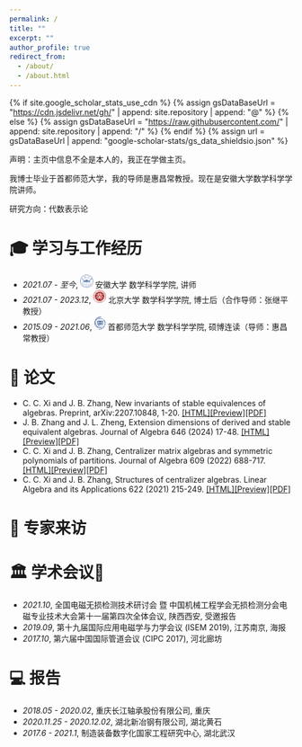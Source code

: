 ```yaml
---
permalink: /
title: ""
excerpt: ""
author_profile: true
redirect_from: 
  - /about/
  - /about.html
---
```


{% if site.google_scholar_stats_use_cdn %}
{% assign gsDataBaseUrl = "https://cdn.jsdelivr.net/gh/" | append: site.repository | append: "@" %}
{% else %}
{% assign gsDataBaseUrl = "https://raw.githubusercontent.com/" | append: site.repository | append: "/" %}
{% endif %}
{% assign url = gsDataBaseUrl | append: "google-scholar-stats/gs_data_shieldsio.json" %}

<span class='anchor' id='about-me'></span>

声明：主页中信息不全是本人的，我正在学做主页。

我博士毕业于首都师范大学，我的导师是惠昌常教授。现在是安徽大学数学科学学院讲师。

研究方向：代数表示论


<span class='anchor' id='-xl'></span>

# 🎓 学习与工作经历
- *2021.07 - 至今*, <a href="https://www.ahu.edu.cn/"><img class="svg" src="/images/ahu_logo.png" width="23pt"></a> 安徽大学 数学科学学院, 讲师
- *2021.07 - 2023.12*, <a href="https://www.pku.edu.cn/"><img class="svg" src="/images/pku_logo.png" width="23pt"></a> 北京大学 数学科学学院, 博士后（合作导师：张继平教授）
- *2015.09 - 2021.06*, <a href="https://www.cnu.edu.cn/"><img class="svg" src="/images/cnu_logo.png" width="20pt"></a> 首都师范大学 数学科学学院, 硕博连读（导师：惠昌常教授）
 
<span class='anchor' id='-lwzl'></span>

# 📝 论文

- C. C. Xi and J. B. Zhang, New invariants of stable equivalences of algebras. Preprint, arXiv:2207.10848, 1-20.
[[HTML]](https://arxiv.org/abs/2207.10848)[[Preview]](https://github.com/ZhangJinBi/zhangjinbi.github.io/blob/main/pdf/04.pdf)[[PDF]](/pdf/04.pdf)
- J. B. Zhang and J. L. Zheng, Extension dimensions of derived and stable equivalent algebras. Journal of Algebra 646 (2024) 17-48.
[[HTML]](https://doi.org/10.1016/j.jalgebra.2024.01.035)[[Preview]](https://github.com/ZhangJinBi/zhangjinbi.github.io/blob/main/pdf/03.pdf)[[PDF]](/pdf/03.pdf)
- C. C. Xi and J. B. Zhang, Centralizer matrix algebras and symmetric polynomials of partitions. Journal of 
Algebra 609 (2022) 688-717.
[[HTML]](https://doi.org/10.1016/j.jalgebra.2022.06.037)[[Preview]](https://github.com/ZhangJinBi/zhangjinbi.github.io/blob/main/pdf/02.pdf)[[PDF]](/pdf/02.pdf)
- C. C. Xi and J. B. Zhang, Structures of centralizer algebras. Linear Algebra and its Applications 622 (2021) 215-249.
[[HTML]](https://doi.org/10.1016/j.laa.2021.03.034)[[Preview]](https://github.com/ZhangJinBi/zhangjinbi.github.io/blob/main/pdf/01.pdf)[[PDF]](/pdf/01.pdf)

<span class='anchor' id='-zjlf'></span>

# 💬 专家来访

<span class='anchor' id='-xshy'></span>

# 🏛️ 学术会议💬
- *2021.10*, 全国电磁无损检测技术研讨会 暨 中国机械工程学会无损检测分会电磁专业技术大会第十一届第四次全体会议, 陕西西安, 受邀报告
- *2019.09*, 第十九届国际应用电磁学与力学会议 (ISEM 2019), 江苏南京, 海报
- *2017.10*, 第六届中国国际管道会议 (CIPC 2017), 河北廊坊

<span class='anchor' id='-bg'></span>

# 💻 报告
- *2018.05 - 2020.02*, 重庆长江轴承股份有限公司, 重庆
- *2020.11.25 - 2020.12.02*, 湖北新冶钢有限公司, 湖北黄石
- *2017.6 - 2021.1*, 制造装备数字化国家工程研究中心, 湖北武汉
